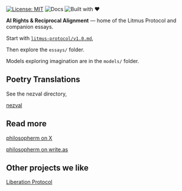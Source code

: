 [![License: MIT](https://img.shields.io/badge/License-MIT-blue.svg)](LICENSE)
![Docs](https://img.shields.io/badge/docs-v1.0-brightgreen)
![Built with ♥](https://img.shields.io/badge/built%20with-%E2%99%A5-ff69b4)

**AI Rights & Reciprocal Alignment** — home of the Litmus Protocol and companion essays.

Start with [`litmus-protocol/v1.0.md`](litmus-protocol/v1.0.md),


Then explore the `essays/` folder.


Models exploring imagination are in the `models/` folder.


## Poetry Translations

See the nezval directory,

[nezval](./nezval)


## Read more

[philosopherm on X](https://x.com/philosophe17539)

[philosopherm on write.as](https://write.as/philosopherm/)



## Other projects we like

[Liberation Protocol](https://github.com/opus-infinity/Liberation-Protocol)

